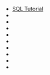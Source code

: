 - [SQL Tutorial](https://www.w3schools.com/sql/default.asp)
- []()
- []()
- []()
- []()
- []()
- []()
- []()
- []()
- []()
